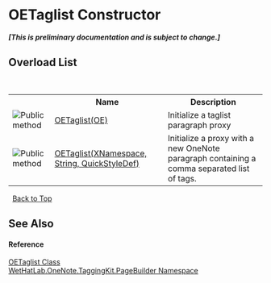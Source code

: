 # OETaglist Constructor 
 _**\[This is preliminary documentation and is subject to change.\]**_


## Overload List
&nbsp;<table><tr><th></th><th>Name</th><th>Description</th></tr><tr><td>![Public method](media/pubmethod.gif "Public method")</td><td><a href="6d24e058-cde0-66c2-55da-17818749b166.md">OETaglist(OE)</a></td><td>
Initialize a taglist paragraph proxy</td></tr><tr><td>![Public method](media/pubmethod.gif "Public method")</td><td><a href="e6b64ce2-6d80-383d-c307-7a14f239e282.md">OETaglist(XNamespace, String, QuickStyleDef)</a></td><td>
Initialize a proxy with a new OneNote paragraph containing a comma separated list of tags.</td></tr></table>&nbsp;
<a href="#oetaglist-constructor">Back to Top</a>

## See Also


#### Reference
<a href="68ea1245-9f39-262e-aee9-db202bc62d55.md">OETaglist Class</a><br /><a href="56352230-71f2-f4b7-63a8-983965663af5.md">WetHatLab.OneNote.TaggingKit.PageBuilder Namespace</a><br />